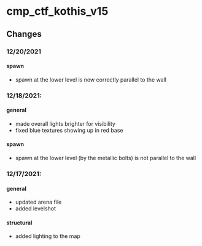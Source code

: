 # cmp_ctf_kothis_v15

## Changes

### 12/20/2021

#### spawn
- spawn at the lower level is now correctly parallel to the wall

### 12/18/2021:

#### general
- made overall lights brighter for visibility
- fixed blue textures showing up in red base

#### spawn
- spawn at the lower level (by the metallic bolts) is not parallel to the wall

### 12/17/2021:

#### general
- updated arena file
- added levelshot

#### structural
- added lighting to the map


